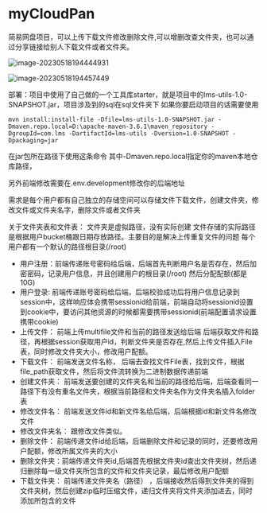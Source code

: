 # myCloudPan
简易网盘项目，可以上传下载文件修改删除文件,可以增删改查文件夹，也可以通过分享链接给别人下载文件或者文件夹。





![image-20230518194444931](https://service-edu-2000.oss-cn-hangzhou.aliyuncs.com/pic_go_areaimage-20230518194444931.png)



![image-20230518194457449](https://service-edu-2000.oss-cn-hangzhou.aliyuncs.com/pic_go_areaimage-20230518194457449.png)


部署：项目中使用了自己做的一个工具库starter，就是项目中的lms-utils-1.0-SNAPSHOT.jar，项目涉及到的sql在sql文件夹下
如果你要启动项目的话需要使用

```
mvn install:install-file -Dfile=lms-utils-1.0-SNAPSHOT.jar -Dmaven.repo.local=D:\apache-maven-3.6.1\maven_repository -DgroupId=com.lms -DartifactId=lms-utils -Dversion=1.0-SNAPSHOT -Dpackaging=jar

```
在jar包所在路径下使用这条命令
其中-Dmaven.repo.local指定你的maven本地仓库路径，

另外前端修改需要在.env.development修改你的后端地址

需求是每个用户都有自己独立的存储空间可以存储文件下载文件，创建文件夹，修改文件或文件夹名字，删除文件或者文件夹


关于文件夹表和文件表：
文件夹是虚拟路径，没有实际创建
文件存储的实际路径是根据用户bucket桶跟日期存放路径。主要目的是解决上传重复文件的问题
每个用户都有一个默认的路径根目录(/root)


- 用户注册：前端传递账号密码给后端，后端首先判断用户名是否存在，然后加密密码，记录用户信息，并且创建用户的根目录(/root) 然后分配配额(都是10G)
- 用户登录: 前端传递账号密码给后端，后端校验成功后将用户信息记录到session中，这样响应体会携带sessionid给前端，前端自动将sessionid设置到cookie中，要访问其他资源的时候都需要携带sessionid(前端配置请求设置携带cookie)
- 上传文件：
  前端上传multifile文件和当前的路径发送给后端
  后端获取文件和路径，再根据session获取用户id，判断文件夹是否存在,然后上传文件插入File表，同时修改文件夹大小，修改用户配额。
- 下载文件：
  前端发送文件名称， 后端去查找文件File表，找到文件，根据file_path获取文件，然后将文件流转换为二进制数据传递前端
- 创建文件夹：
  前端发送要创建的文件夹名和当前的路径给后端，后端查看同一路径下有没有重名文件夹，根据当前路径和文件夹名作为文件夹名插入folder表
- 修改文件名：
  前端发送文件id和新文件名给后端，后端根据id和新文件名修改文件
- 修改文件夹名：
  跟修改文件类似。
- 删除文件：
  前端传递文件id给后端，后端删除文件和记录的同时，还要修改用户配额，修改所属文件夹的大小
- 删除文件夹：前端传递文件夹id,后端首先根据文件夹id查出文件夹树，然后递归删除每一级文件夹所包含的文件和文件夹记录，最后修改用户配额
- 下载文件夹： 
  前端传递文件夹名（路径） ，后端接收然后得到文件夹的得到文件夹树，然后创建zip临时压缩文件，递归文件夹将文件夹添加进去，同时添加所包含的文件


